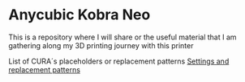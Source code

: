 # Anycubic Kobra Neo

This is a repository where I will share or the useful material that I am gathering along my 3D printing journey with this printer

List of CURA´s placeholders or replacement patterns
[Settings and replacement patterns]([https://www.example.com](https://files.fieldofview.com/cura/Replacement_Patterns.html)https://files.fieldofview.com/cura/Replacement_Patterns.html)
